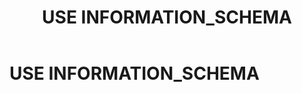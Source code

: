 ﻿---
layout: default
title: USE INFORMATION_SCHEMA
nav_order: 31
parent: Запросы SQL+
grand_parent: Справочная информация
has_children: false
has_toc: false
---

USE INFORMATION_SCHEMA
======================
